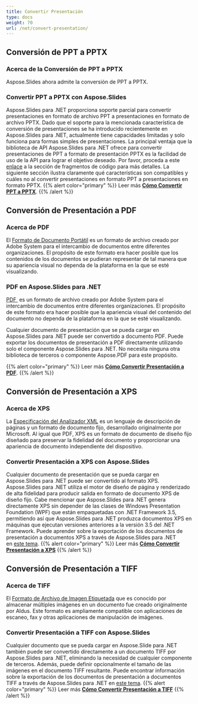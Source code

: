 ```yaml
---
title: Convertir Presentación
type: docs
weight: 70
url: /net/convert-presentation/
---
```


## **Conversión de PPT a PPTX**
### **Acerca de la Conversión de PPT a PPTX**
Aspose.Slides ahora admite la conversión de PPT a PPTX.
### **Convertir PPT a PPTX con Aspose.Slides**
Aspose.Slides para .NET proporciona soporte parcial para convertir presentaciones en formato de archivo PPT a presentaciones en formato de archivo PPTX. Dado que el soporte para la mencionada característica de conversión de presentaciones se ha introducido recientemente en Aspose.Slides para .NET, actualmente tiene capacidades limitadas y solo funciona para formas simples de presentaciones. La principal ventaja que la biblioteca de API Aspose.Slides para .NET ofrece para convertir presentaciones de PPT a formato de presentación PPTX es la facilidad de uso de la API para lograr el objetivo deseado. Por favor, proceda a este [enlace](/slides/net/convert-presentation/) a la sección de fragmentos de código para más detalles. La siguiente sección ilustra claramente qué características son compatibles y cuáles no al convertir presentaciones en formato PPT a presentaciones en formato PPTX.
{{% alert color="primary" %}} 
Leer más [**Cómo Convertir PPT a PPTX**](/slides/net/convert-ppt-to-pptx/).
{{% /alert %}}
## **Conversión de Presentación a PDF**
### **Acerca de PDF**
El [Formato de Documento Portátil](https://es.wikipedia.org/wiki/PDF) es un formato de archivo creado por Adobe System para el intercambio de documentos entre diferentes organizaciones. El propósito de este formato era hacer posible que los contenidos de los documentos se pudieran representar de tal manera que su apariencia visual no dependa de la plataforma en la que se esté visualizando.
### **PDF en Aspose.Slides para .NET**
[PDF ](https://docs.fileformat.com/pdf/) es un formato de archivo creado por Adobe System para el intercambio de documentos entre diferentes organizaciones. El propósito de este formato era hacer posible que la apariencia visual del contenido del documento no dependa de la plataforma en la que se esté visualizando.

Cualquier documento de presentación que se pueda cargar en Aspose.Slides para .NET puede ser convertido a documento PDF. Puede exportar los documentos de presentación a PDF directamente utilizando solo el componente Aspose.Slides para .NET. No necesita ninguna otra biblioteca de terceros o componente Aspose.PDF para este propósito.

{{% alert color="primary" %}} 
Leer más [**Cómo Convertir Presentación a PDF**](/slides/net/convert-powerpoint-ppt-and-pptx-to-pdf/).
{{% /alert %}}

## **Conversión de Presentación a XPS**
### **Acerca de XPS**
La [Especificación del Analizador XML](https://es.wikipedia.org/wiki/Open_XML_Paper_Specification) es un lenguaje de descripción de páginas y un formato de documento fijo, desarrollado originalmente por Microsoft. Al igual que PDF, XPS es un formato de documento de diseño fijo diseñado para preservar la fidelidad del documento y proporcionar una apariencia de documento independiente del dispositivo.
### **Convertir Presentación a XPS con Aspose.Slides**
Cualquier documento de presentación que se pueda cargar en Aspose.Slides para .NET puede ser convertido al formato XPS. Aspose.Slides para .NET utiliza el motor de diseño de página y renderizado de alta fidelidad para producir salida en formato de documento XPS de diseño fijo. Cabe mencionar que Aspose.Slides para .NET genera directamente XPS sin depender de las clases de Windows Presentation Foundation (WPF) que están empaquetadas con .NET Framework 3.5, permitiendo así que Aspose.Slides para .NET produzca documentos XPS en máquinas que ejecutan versiones anteriores a la versión 3.5 del .NET Framework. Puede aprender sobre la exportación de los documentos de presentación a documentos XPS a través de Aspose.Slides para .NET en [este tema](/slides/net/convert-powerpoint-ppt-and-pptx-to-microsoft-xps-document/).
{{% alert color="primary" %}} 
Leer más [**Cómo Convertir Presentación a XPS**](/slides/net/convert-powerpoint-ppt-and-pptx-to-microsoft-xps-document/)
{{% /alert %}}
## **Conversión de Presentación a TIFF**
### **Acerca de TIFF**
El [Formato de Archivo de Imagen Etiquetada](https://es.wikipedia.org/wiki/TIFF) que es conocido por almacenar múltiples imágenes en un documento fue creado originalmente por Aldus. Este formato es ampliamente compatible con aplicaciones de escaneo, fax y otras aplicaciones de manipulación de imágenes.
### **Convertir Presentación a TIFF con Aspose.Slides**
Cualquier documento que se pueda cargar en Aspose.Slide para .NET también puede ser convertido directamente a un documento TIFF por Aspose.Slides para .NET, eliminando la necesidad de cualquier componente de terceros. Además, puede definir opcionalmente el tamaño de las imágenes en el documento TIFF resultante. Puede encontrar información sobre la exportación de los documentos de presentación a documentos TIFF a través de Aspose.Slides para .NET en [este tema](/slides/net/convert-powerpoint-ppt-and-pptx-to-tiff/).
{{% alert color="primary" %}} 
Leer más [**Cómo Convertir Presentación a TIFF**](/slides/net/convert-powerpoint-to-tiff/)
{{% /alert %}}